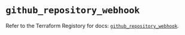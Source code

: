 # `github_repository_webhook`

Refer to the Terraform Registory for docs: [`github_repository_webhook`](https://registry.terraform.io/providers/integrations/github/5.31.0/docs/resources/repository_webhook).
